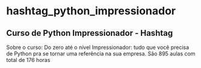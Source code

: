 # hashtag_python_impressionador
## Curso de Python Impressionador - Hashtag


Sobre o curso:
Do zero até o nível Impressionador: tudo que você precisa de Python pra se tornar uma referência na sua empresa.
São 895 aulas com total de 176 horas
